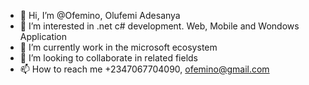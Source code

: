- 👋 Hi, I’m @Ofemino, Olufemi Adesanya
- 👀 I’m interested in .net c# development. Web, Mobile and Wondows Application
- 🌱 I’m currently work in the microsoft ecosystem
- 💞️ I’m looking to collaborate in related fields
- 📫 How to reach me +2347067704090, ofemino@gmail.com

<!---
Ofemino/Ofemino is a ✨ special ✨ repository because its `README.md` (this file) appears on your GitHub profile.
You can click the Preview link to take a look at your changes.
--->
